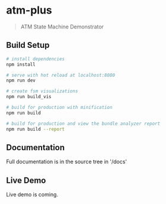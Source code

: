 # atm-plus

> ATM State Machine Demonstrator

## Build Setup

``` bash
# install dependencies
npm install

# serve with hot reload at localhost:8080
npm run dev

# create fsm visualizations
npm run build_vis

# build for production with minification
npm run build

# build for production and view the bundle analyzer report
npm run build --report
```

## Documentation
Full documentation is in the source tree in '/docs'

## Live Demo
Live demo is coming.